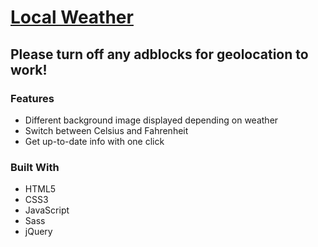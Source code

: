 ﻿# [Local Weather](http://tobychow.github.io/weather)
## Please turn off any adblocks for geolocation to work!

### Features
- Different background image displayed depending on weather
- Switch between Celsius and Fahrenheit
- Get up-to-date info with one click

### Built With
- HTML5
- CSS3
- JavaScript
- Sass
- jQuery